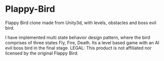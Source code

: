 # Plappy-Bird
Flappy Bird clone made from Unity3d, with levels, obstacles and boss evil bird.

I have implemented multi state behavior design pattern, where the bird comprises of three states Fly, Fire, Death. Its a level based game with an AI evil boss bird in the final stage.  LEGAL:  This product is not affiliated nor licensed by the original Flappy Bird.
